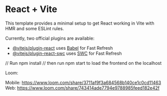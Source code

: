 # React + Vite

This template provides a minimal setup to get React working in Vite with HMR and some ESLint rules.

Currently, two official plugins are available:

- [@vitejs/plugin-react](https://github.com/vitejs/vite-plugin-react/blob/main/packages/plugin-react/README.md) uses [Babel](https://babeljs.io/) for Fast Refresh
- [@vitejs/plugin-react-swc](https://github.com/vitejs/vite-plugin-react-swc) uses [SWC](https://swc.rs/) for Fast Refresh

// Run npm install
// then run npm start to load the frontend on the localhost

Loom:

Mobile: https://www.loom.com/share/3711af9f3a684568b140ce1c0cd11463
Web: https://www.loom.com/share/743414ade7794e9788985feed182e42f
